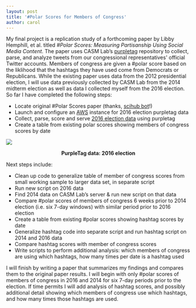 ```yaml
---
layout: post
title: '#Polar Scores for Members of Congress'
author: carol
---
```


My final project is a replication study of a forthcoming paper by Libby Hemphill, et al. titled *#Polar Scores: Measuring Partisanship Using Social Media Content*. The paper uses CASM Lab’s <a href = "https://github.com/casmlab/purpletag">purpletag</a> repository to collect, parse, and analyze tweets from our congressional representatives' official Twitter accounts. Members of congress are given a #polar score based on the liklihood that the hashtags they have used come from Democrats or Republicans. While the existing paper uses data from the 2012 presidential election, I will use data previously collected by CASM Lab from the 2014 midterm election as well as data I collected myself from the 2016 election. So far I have completed the following steps:

* Locate original #Polar Scores paper (thanks, <a href = "https://telegram.me/scihubbot">scihub bot</a>!)
* Launch and configure an <a href = "https://aws.amazon.com/">AWS</a> instance for 2016 election purpletag data
* Collect, parse, score and serve <a href = "http://purpletag.casmlab.org/30.html">2016 election data</a> using purpletag
* Create a table from existing polar scores showing members of congress scores by date

![](https://libbyh.github.io/methods-f16/images/purpletag2016.png)
<center><b>PurpleTag data: 2016 election</b></center>

Next steps include:


* Clean up code to generalize table of member of congress scores from small working sample to larger data set, in separate script
* Run new script on 2016 data
* Find 2014 data on CASM Lab’s server & run new script on that data
* Compare #polar scores of members of congress 6 weeks prior to 2014 election (i.e. six 7-day windows) with similar period prior to 2016 election
* Create a table from existing #polar scores showing hashtag scores by date
* Generalize hashtag code into separate script and run hashtag script on 2014 and 2016 data
* Compare hashtag scores with member of congress scores
* Write scripts to perform additional analysis: which members of congress are using which hashtags, how many times per date is a hashtag used


I will finish by writing a paper that summarizes my findings and compares them to the original paper results. I will begin with only #polar scores of members of congress in 2016 and 2014 for six 7-day periods prior to the election. If time permits I will add analysis of hashtag scores, and possibly additional detail showing which members of congress use which hashtags, and how many times those hashtags are used.


